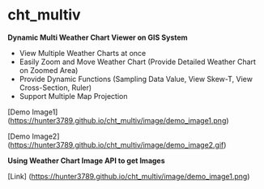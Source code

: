 # cht_multiv
**Dynamic Multi Weather Chart Viewer on GIS System**
- View Multiple Weather Charts at once
- Easily Zoom and Move Weather Chart (Provide Detailed Weather Chart on Zoomed Area)
- Provide Dynamic Functions (Sampling Data Value, View Skew-T, View Cross-Section, Ruler)
- Support Multiple Map Projection

[Demo Image1] (https://hunter3789.github.io/cht_multiv/image/demo_image1.png)

[Demo Image2] (https://hunter3789.github.io/cht_multiv/image/demo_image2.gif)

**Using Weather Chart Image API to get Images**

[Link] (https://hunter3789.github.io/cht_multiv/image/demo_image1.png)
